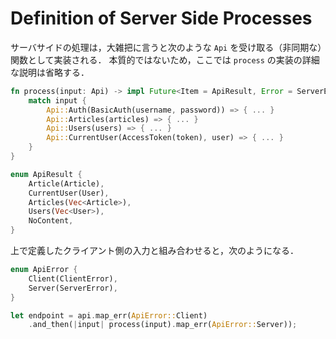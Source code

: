 # Definition of Server Side Processes

サーバサイドの処理は，大雑把に言うと次のような `Api` を受け取る（非同期な）関数として実装される．
本質的ではないため，ここでは `process` の実装の詳細な説明は省略する．

```rust
fn process(input: Api) -> impl Future<Item = ApiResult, Error = ServerError> + 'static {
    match input {
        Api::Auth(BasicAuth(username, password)) => { ... }
        Api::Articles(articles) => { ... }
        Api::Users(users) => { ... }
        Api::CurrentUser(AccessToken(token), user) => { ... }
    }
}

enum ApiResult {
    Article(Article),
    CurrentUser(User),
    Articles(Vec<Article>),
    Users(Vec<User>),
    NoContent,
}
```

上で定義したクライアント側の入力と組み合わせると，次のようになる．

```rust
enum ApiError {
    Client(ClientError),
    Server(ServerError),
}

let endpoint = api.map_err(ApiError::Client)
    .and_then(|input| process(input).map_err(ApiError::Server));

```
